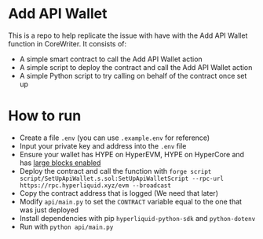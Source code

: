 # Add API Wallet

This is a repo to help replicate the issue with have with the Add API Wallet function in CoreWriter. It consists of:

- A simple smart contract to call the Add API Wallet action
- A simple script to deploy the contract and call the Add API Wallet action
- A simple Python script to try calling on behalf of the contract once set up

# How to run

- Create a file `.env` (you can use `.example.env` for reference)
- Input your private key and address into the `.env` file
- Ensure your wallet has HYPE on HyperEVM, HYPE on HyperCore and has [large blocks enabled](https://hyperliquid.gitbook.io/hyperliquid-docs/for-developers/hyperevm/dual-block-architecture)
- Deploy the contract and call the function with `forge script script/SetUpApiWallet.s.sol:SetUpApiWalletScript --rpc-url https://rpc.hyperliquid.xyz/evm --broadcast`
- Copy the contract address that is logged (We need that later)
- Modify `api/main.py` to set the `CONTRACT` variable equal to the one that was just deployed
- Install dependencies with pip `hyperliquid-python-sdk` and `python-dotenv`
- Run with `python api/main.py`
